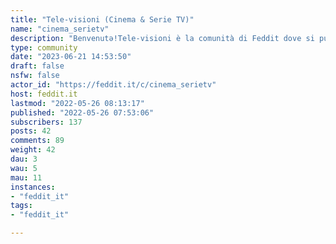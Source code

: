 ```yaml
---
title: "Tele-visioni (Cinema & Serie TV)" 
name: "cinema_serietv"
description: "Benvenutə!Tele-visioni è la comunità di Feddit dove si può parlare di cinema, televisione, animazione e tutto quello che c'è nel mezzo, basta che sia su uno schermo.È possibile condividere recensioni, notizie, consigli, organizzare club cinefili... Siamo per il laissez-faire.Qualche piccolo accorgimento:⚠ Se volete condividere metodi illegali per vedere materiale di qualsiasi tipo, fatelo in privato.⚠ Se volete scrivere una recensione, fate attenzione a inserire gli spoiler per evitare di rovinare il divertimento a tutti gli altri.⚠ Nessuna forma di discriminazione sarà tollerata.⚠ In aggiunta a queste regole, agite sempre in concordanza con la [guida all'utilizzo di Feddit](https://feddit.it/post/6).Buona visione!"
type: community
date: "2023-06-21 14:53:50"
draft: false
nsfw: false
actor_id: "https://feddit.it/c/cinema_serietv"
host: feddit.it
lastmod: "2022-05-26 08:13:17"
published: "2022-05-26 07:53:06"
subscribers: 137
posts: 42
comments: 89
weight: 42
dau: 3
wau: 5
mau: 11
instances:
- "feddit_it"
tags: 
- "feddit_it"

---
```

